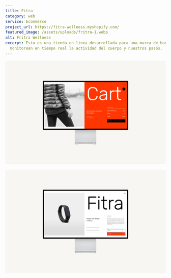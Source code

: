 ```yaml
---
title: Fitra
category: web
service: Ecommerce
project_url: https://fitra-wellness.myshopify.com/
featured_image: /assets/uploads/fritra-1.webp
alt: Fritra Wellness
excerpt: Esta es una tienda en linea desarrollada para una marca de bandas que
  monitorean en tiempo real la actividad del cuerpo y nuestros pasos.
---
```

![Fitra Wellness](/assets/uploads/fitra-2.webp "Fitra Cart")

![Fitra Wellness](/assets/uploads/fitra-3.webp "Fitra Home")